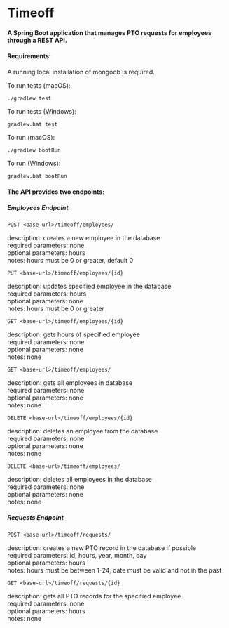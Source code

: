 # Timeoff
#### A Spring Boot application that manages PTO requests for employees through a REST API.

#### Requirements:
A running local installation of mongodb is required.

To run tests (macOS):
```
./gradlew test
```
To run tests (Windows):
```
gradlew.bat test
```
To run (macOS):
```
./gradlew bootRun
```
To run (Windows):
```
gradlew.bat bootRun
```

#### The API provides two endpoints:

##### Employees Endpoint

```
POST <base-url>/timeoff/employees/
```
description: creates a new employee in the database\
required parameters: none\
optional parameters: hours\
notes: hours must be 0 or greater, default 0

```
PUT <base-url>/timeoff/employees/{id}
```
description: updates specified employee in the database\
required parameters: hours\
optional parameters: none\
notes: hours must be 0 or greater

```
GET <base-url>/timeoff/employees/{id}
```
description: gets hours of specified employee\
required parameters: none\
optional parameters: none\
notes: none

```
GET <base-url>/timeoff/employees/
```
description: gets all employees in database\
required parameters: none\
optional parameters: none\
notes: none

```
DELETE <base-url>/timeoff/employees/{id}
```
description: deletes an employee from the database\
required parameters: none\
optional parameters: none\
notes: none

```
DELETE <base-url>/timeoff/employees/
```
description: deletes all employees in the database\
required parameters: none\
optional parameters: none\
notes: none


##### Requests Endpoint

```
POST <base-url>/timeoff/requests/
```
description: creates a new PTO record in the database if possible\
required parameters: id, hours, year, month, day\
optional parameters: hours\
notes: hours must be between 1-24, date must be valid and not in the past

```
GET <base-url>/timeoff/requests/{id}
```
description: gets all PTO records for the specified employee\
required parameters: none\
optional parameters: hours\
notes: none
